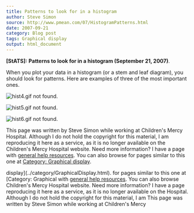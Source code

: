 ```yaml
---
title: Patterns to look for in a histogram
author: Steve Simon
source: http://www.pmean.com/07/HistogramPatterns.html
date: 2007-09-21
category: Blog post
tags: Graphical display
output: html_document
---
```

**[StATS]:** **Patterns to look for in a histogram
(September 21, 2007)**.

When you plot your data in a histogram (or a stem and leaf diagram),
you should look for patterns. Here are examples of three of the most
important ones.

![hist4.gif not found.](../../../web/images/07/HistogramPatterns01.png)

![hist5.gif not found.](../../../web/images/07/HistogramPatterns02.png)

![hist6.gif not found.](../../../web/images/07/HistogramPatterns03.png)

This page was written by Steve Simon while working at Children's Mercy
Hospital. Although I do not hold the copyright for this material, I am
reproducing it here as a service, as it is no longer available on the
Children's Mercy Hospital website. Need more information? I have a page
with [general help resources](../GeneralHelp.html). You can also browse
for pages similar to this one at [Category: Graphical
display](../category/GraphicalDisplay.html).
<!---More--->
display](../category/GraphicalDisplay.html).
for pages similar to this one at [Category: Graphical
with [general help resources](../GeneralHelp.html). You can also browse
Children's Mercy Hospital website. Need more information? I have a page
reproducing it here as a service, as it is no longer available on the
Hospital. Although I do not hold the copyright for this material, I am
This page was written by Steve Simon while working at Children's Mercy

<!---Do not use
**[StATS]:** **Patterns to look for in a histogram
This page was written by Steve Simon while working at Children's Mercy
Hospital. Although I do not hold the copyright for this material, I am
reproducing it here as a service, as it is no longer available on the
Children's Mercy Hospital website. Need more information? I have a page
with [general help resources](../GeneralHelp.html). You can also browse
for pages similar to this one at [Category: Graphical
display](../category/GraphicalDisplay.html).
--->

